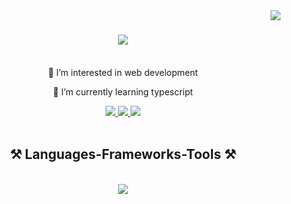  
<img align="right" src="https://visitor-badge.laobi.icu/badge?page_id=RaslenKorbosli.RaslenKorbosli" />
   
<h1 align="center">
    <img src="https://readme-typing-svg.herokuapp.com/?font=Righteous&size=35&center=true&vCenter=true&width=500&height=70&duration=6000&lines=Hi+There!+👋;+I'm+Raslen+Korbosli!;+FrontEnd+web+Developer;" />
</h1>
<br/>
<div align="center">
 👀 I’m interested in web development                       
 
 🌱 I’m currently learning typescript 
<br/>

 </div>
 <div align="center"> 
  <a href="mailto:raslen.korbosli01@gmail.com">
    <img src="https://img.shields.io/badge/Gmail-333333?style=for-the-badge&logo=gmail&logoColor=red" />
  </a>
  <a href="https://www.linkedin.com/in/raslen-korbosli-2408b3301/" target="_blank">
    <img src="https://img.shields.io/badge/LinkedIn-0077B5?style=for-the-badge&logo=linkedin&logoColor=white" target="_blank" />
  </a>
  <a href="https://raslenkorbosli.vercel.app" target="_blank">
     <img src="https://img.shields.io/badge/Portfolio-FF5722?style=for-the-badge&logo=todoist&logoColor=white" target="_blank" /> 
  </a>
</div>

<br/>
 
<h2 align="center">⚒️ Languages-Frameworks-Tools ⚒️</h2>
<br/>
<div align="center">
    <img src="https://skillicons.dev/icons?i=html,css,js,typescript,react,nextjs,nodejs,expressjs,vscode,github,tailwind,git,mysql,postgress" />
</div>


